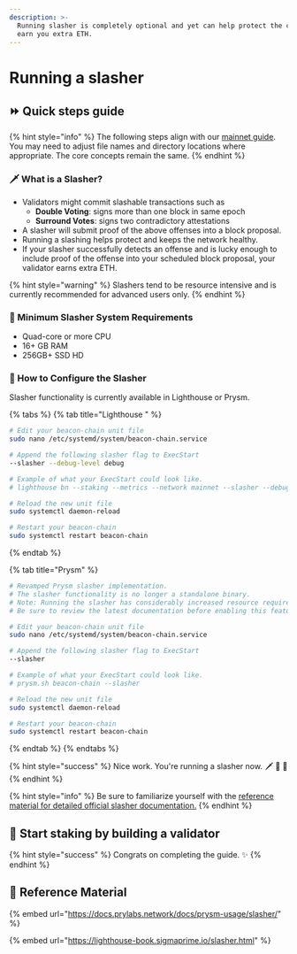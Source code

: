 ```yaml
---
description: >-
  Running slasher is completely optional and yet can help protect the chain and
  earn you extra ETH.
---
```


# Running a slasher

## :fast_forward: Quick steps guide

{% hint style="info" %}
The following steps align with our [mainnet guide](../../../ethereum-staking-guide/setting-up-a-validator-on-eth2-mainnet/part-iii-tips-1/). You may need to adjust file names and directory locations where appropriate. The core concepts remain the same.
{% endhint %}

### :dagger: What is a Slasher?

- Validators might commit slashable transactions such as
  - **Double Voting**: signs more than one block in same epoch
  - **Surround Votes**: signs two contradictory attestations
- A slasher will submit proof of the above offenses into a block proposal.
- Running a slashing helps protect and keeps the network healthy.
- If your slasher successfully detects an offense and is lucky enough to include proof of the offense into your scheduled block proposal, your validator earns extra ETH.

{% hint style="warning" %}
Slashers tend to be resource intensive and is currently recommended for advanced users only.
{% endhint %}

### :robot: Minimum Slasher System Requirements

- Quad-core or more CPU
- 16+ GB RAM
- 256GB+ SSD HD

### :construction: How to Configure the Slasher

Slasher functionality is currently available in Lighthouse or Prysm.

{% tabs %}
{% tab title="Lighthouse " %}

```bash
# Edit your beacon-chain unit file
sudo nano /etc/systemd/system/beacon-chain.service

# Append the following slasher flag to ExecStart
--slasher --debug-level debug

# Example of what your ExecStart could look like.
# lighthouse bn --staking --metrics --network mainnet --slasher --debug-level debug

# Reload the new unit file
sudo systemctl daemon-reload

# Restart your beacon-chain
sudo systemctl restart beacon-chain
```

{% endtab %}

{% tab title="Prysm" %}

```bash
# Revamped Prysm slasher implementation.
# The slasher functionality is no longer a standalone binary.
# Note: Running the slasher has considerably increased resource requirements.
# Be sure to review the latest documentation before enabling this feature.

# Edit your beacon-chain unit file
sudo nano /etc/systemd/system/beacon-chain.service

# Append the following slasher flag to ExecStart
--slasher

# Example of what your ExecStart could look like.
# prysm.sh beacon-chain --slasher

# Reload the new unit file
sudo systemctl daemon-reload

# Restart your beacon-chain
sudo systemctl restart beacon-chain
```

{% endtab %}
{% endtabs %}

{% hint style="success" %}
Nice work. You're running a slasher now. :dagger: :robot: :knife:
{% endhint %}

{% hint style="info" %}
Be sure to familiarize yourself with the [reference material for detailed official slasher documentation.](../../../../nodes/ethereum-node/setting-up-a-validator-on-eth2-mainnet/part-iii-tips/run-a-slasher.md#reference-material)
{% endhint %}

## :robot: Start staking by building a validator <a href="#start-staking-by-building-a-validator" id="start-staking-by-building-a-validator"></a>

{% hint style="success" %}
Congrats on completing the guide. ✨
{% endhint %}

## :jigsaw: Reference Material

{% embed url="https://docs.prylabs.network/docs/prysm-usage/slasher/" %}

{% embed url="https://lighthouse-book.sigmaprime.io/slasher.html" %}
